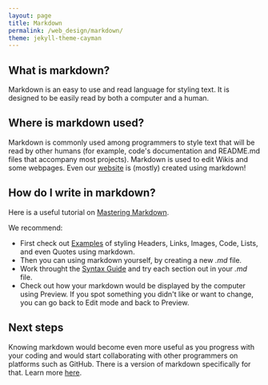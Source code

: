 ```yaml
---
layout: page
title: Markdown
permalink: /web_design/markdown/
theme: jekyll-theme-cayman
---
```



## What is markdown?
Markdown is an easy to use and read language for styling text. It is designed to be easily read by both a computer and a human.

## Where is markdown used?
Markdown is commonly used among programmers to style text that will be read by other humans (for example, code's documentation and README.md files that accompany most projects). Markdown is used to edit Wikis and some webpages. Even our [website](torgyn.github.io/nextgenprog) is (mostly) created using markdown! 

## How do I write in markdown?
Here is a useful tutorial on [Mastering Markdown](https://guides.github.com/features/mastering-markdown/).

We recommend:
- First check out [Examples](https://guides.github.com/features/mastering-markdown/#examples) of styling Headers, Links, Images, Code, Lists, and even Quotes using markdown.
- Then you can using markdown yourself, by creating a new *.md* file.
- Work throught the [Syntax Guide](https://guides.github.com/features/mastering-markdown/#syntax) and try each section out in your *.md* file.
- Check out how your markdown would be displayed by the computer using Preview. If you spot something you didn't like or want to change, you can go back to Edit mode and back to Preview.

## Next steps
Knowing markdown would become even more useful as you progress with your coding and would start collaborating with other programmers on platforms such as GitHub. There is a version of markdown specifically for that. Learn more [here](https://guides.github.com/features/mastering-markdown/#GitHub-flavored-markdown).

